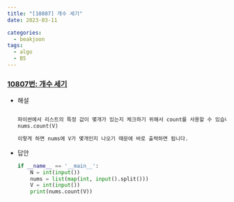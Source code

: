 ```yaml
---
title: "[10807] 개수 세기"
date: 2023-03-11

categories:
  - beakjoon
tags:
  - algo
  - B5
---
```


### [10807번: 개수 세기](https://www.acmicpc.net/problem/10807)
- 해설
    
    ```python
    
    파이썬에서 리스트의 특정 값이 몇개가 있는지 체크하기 위해서 count를 사용할 수 있습니다.
    nums.count(V)
    
    이렇게 하면 nums에 V가 몇개인지 나오기 때문에 바로 출력하면 됩니다.
    ```
- 답안
    
    ```python
    if __name__ == '__main__':
        N = int(input())
        nums = list(map(int, input().split()))
        V = int(input())
        print(nums.count(V))
    ```

